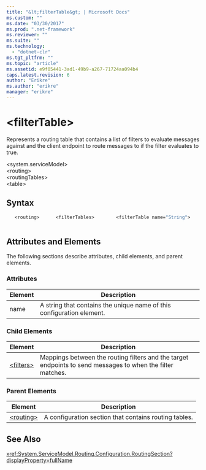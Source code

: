```yaml
---
title: "&lt;filterTable&gt; | Microsoft Docs"
ms.custom: ""
ms.date: "03/30/2017"
ms.prod: ".net-framework"
ms.reviewer: ""
ms.suite: ""
ms.technology: 
  - "dotnet-clr"
ms.tgt_pltfrm: ""
ms.topic: "article"
ms.assetid: e9f05441-3ad1-49b9-a267-71724aa094b4
caps.latest.revision: 6
author: "Erikre"
ms.author: "erikre"
manager: "erikre"
---
```

# &lt;filterTable&gt;
Represents a routing table that contains a list of filters to evaluate messages against and the client endpoint to route messages to if the filter evaluates to true.  
  
 \<system.serviceModel>  
\<routing>  
\<routingTables>  
\<table>  
  
## Syntax  
  
```vb  
   <routing>      <filterTables>        <filterTable name="String">          <entries>            <add backupList="String"                 endpointName="String"                  filterName="String"                  priority="Integer" />          </entries>        </table>      </routingTables></routing>  
```  
  
```csharp  
```  
  
## Attributes and Elements  
 The following sections describe attributes, child elements, and parent elements.  
  
### Attributes  
  
|Element|Description|  
|-------------|-----------------|  
|name|A string that contains the unique name of this configuration element.|  
  
### Child Elements  
  
|Element|Description|  
|-------------|-----------------|  
|[\<filters>](../../../../../docs/framework/configure-apps/file-schema/wcf/filters-of-routing.md)|Mappings between the routing filters and the target endpoints to send messages to when the filter matches.|  
  
### Parent Elements  
  
|Element|Description|  
|-------------|-----------------|  
|[\<routing>](../../../../../docs/framework/configure-apps/file-schema/wcf/routing.md)|A configuration section that contains routing tables.|  
  
## See Also  
 <xref:System.ServiceModel.Routing.Configuration.RoutingSection?displayProperty=fullName>    
